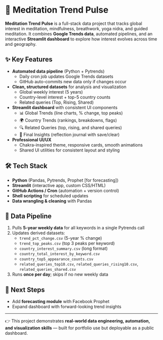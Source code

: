 # 🧘 Meditation Trend Pulse  

**Meditation Trend Pulse** is a full-stack data project that tracks global interest in meditation, mindfulness, breathwork, yoga nidra, and guided meditation. It combines **Google Trends data**, automated pipelines, and an interactive **Streamlit dashboard** to explore how interest evolves across time and geography.  

## ✨ Key Features  
- **Automated data pipeline** (Python + Pytrends)  
  - Daily cron job updates Google Trends datasets  
  - GitHub auto-commits new data only if changes occur  
- **Clean, structured datasets** for analysis and visualization  
  - Global weekly interest (5 years)  
  - Country-level interest + top-5 country counts  
  - Related queries (Top, Rising, Shared)  
- **Streamlit dashboard** with consistent UI components  
  - 📊 Global Trends (line charts, % change, top peaks)  
  - 🌍 Country Trends (rankings, breakdowns, flags)  
  - 🔍 Related Queries (top, rising, and shared queries)  
  - 🧩 Final Insights (reflection journal with save/clear)  
- **Professional UI/UX**  
  - Chakra-inspired theme, responsive cards, smooth animations  
  - Shared UI utilities for consistent layout and styling  

## 🛠️ Tech Stack  
- **Python** (Pandas, Pytrends, Prophet [for forecasting])  
- **Streamlit** (interactive app, custom CSS/HTML)  
- **GitHub Actions / Cron** (automation + version control)  
- **Shell scripting** for scheduled updates  
- **Data wrangling & cleaning** with Pandas  

## 📂 Data Pipeline  
1. Pulls **5-year weekly data** for all keywords in a single Pytrends call  
2. Updates derived datasets:  
   - `trend_pct_change.csv` (5-year % change)  
   - `trend_top_peaks.csv` (top 3 peaks per keyword)  
   - `country_interest_summary.csv` (long format)  
   - `country_total_interest_by_keyword.csv`  
   - `country_top5_appearance_counts.csv`  
   - `related_queries_top10.csv`, `related_queries_rising10.csv`, `related_queries_shared.csv`  
3. Runs **once per day**; skips if no new weekly data  

## 🚧 Next Steps  
- Add **forecasting module** with Facebook Prophet  
- Expand dashboard with forward-looking trend insights  

---

👉 This project demonstrates **real-world data engineering, automation, and visualization skills** — built for portfolio use but deployable as a public dashboard.  